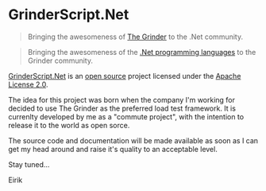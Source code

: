 GrinderScript.Net
=================

>Bringing the awesomeness of [The Grinder](http://grinder.sourceforge.net "The Grinder, a Java Load Testing Framework") to the .Net community.

>Bringing the awesomeness of the [.Net programming languages](http://en.wikipedia.org/wiki/List_of_CLI_languages "Wikipedia: List of CLI languages") to the Grinder community.

[GrinderScript.Net](http://grinderscript.net "GrinderScript.Net") is an [open source](http://en.wikipedia.org/wiki/Open_source_software "Wikipedia: Open-source software") project licensed under the [Apache License 2.0](http://www.apache.org/licenses/LICENSE-2.0.html "Apache License 2.0").

The idea for this project was born when the company I'm working for decided to use The Grinder as the preferred load test framework. It is currenlty developed by me as a "commute project", with the intention to release it to the world as open sorce. 

The source code and documentation will be made available as soon as I can get my head around and raise it's quality to an acceptable level.

Stay tuned...

Eirik
